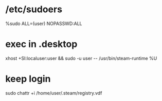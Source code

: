 # /etc/sudoers
%sudo ALL=(user) NOPASSWD:ALL

# exec in .desktop
xhost +SI:localuser:user && sudo -u user -- /usr/bin/steam-runtime %U 

# keep login
sudo chattr +i /home/user/.steam/registry.vdf 
